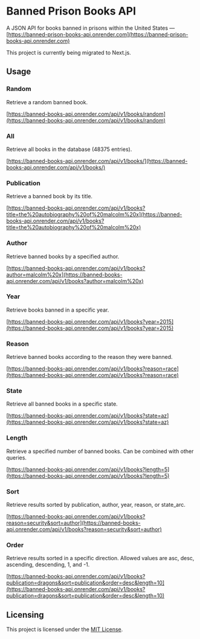 # Banned Prison Books API

A JSON API for books banned in prisons within the United States — [https://banned-prison-books-api.onrender.com](https://banned-prison-books-api.onrender.com)

This project is currently being migrated to Next.js.

## Usage

### Random

Retrieve a random banned book.

[https://banned-books-api.onrender.com/api/v1/books/random](https://banned-books-api.onrender.com/api/v1/books/random)

### All

Retrieve all books in the database (48375 entries).

[https://banned-books-api.onrender.com/api/v1/books/](https://banned-books-api.onrender.com/api/v1/books/)

### Publication

Retrieve a banned book by its title.

[https://banned-books-api.onrender.com/api/v1/books?title=the%20autobiography%20of%20malcolm%20x](https://banned-books-api.onrender.com/api/v1/books?title=the%20autobiography%20of%20malcolm%20x)

### Author

Retrieve banned books by a specified author.

[https://banned-books-api.onrender.com/api/v1/books?author=malcolm%20x](https://banned-books-api.onrender.com/api/v1/books?author=malcolm%20x)

### Year

Retrieve books banned in a specific year.

[https://banned-books-api.onrender.com/api/v1/books?year=2015](https://banned-books-api.onrender.com/api/v1/books?year=2015)

### Reason

Retrieve banned books according to the reason they were banned.

[https://banned-books-api.onrender.com/api/v1/books?reason=race](https://banned-books-api.onrender.com/api/v1/books?reason=race)

### State

Retrieve all banned books in a specific state.

[https://banned-books-api.onrender.com/api/v1/books?state=az](https://banned-books-api.onrender.com/api/v1/books?state=az)

### Length

Retrieve a specified number of banned books. Can be combined with other queries.

[https://banned-books-api.onrender.com/api/v1/books?length=5](https://banned-books-api.onrender.com/api/v1/books?length=5)

### Sort

Retrieve results sorted by publication, author, year, reason, or state_arc.

[https://banned-books-api.onrender.com/api/v1/books?reason=security&sort=author](https://banned-books-api.onrender.com/api/v1/books?reason=security&sort=author)

### Order

Retrieve results sorted in a specific direction. Allowed values are asc, desc, ascending, descending, 1, and -1.

[https://banned-books-api.onrender.com/api/v1/books?publication=dragons&sort=publication&order=desc&length=10](https://banned-books-api.onrender.com/api/v1/books?publication=dragons&sort=publication&order=desc&length=10)

## Licensing

This project is licensed under the [MIT License](https://github.com/tespin/banned-prison-book-api/blob/dev/LICENSE.md).
